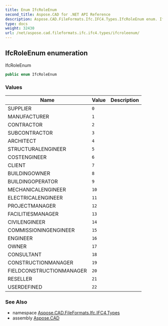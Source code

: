 ```yaml
---
title: Enum IfcRoleEnum
second_title: Aspose.CAD for .NET API Reference
description: Aspose.CAD.FileFormats.Ifc.IFC4.Types.IfcRoleEnum enum. IfcRoleEnum
type: docs
weight: 32430
url: /net/aspose.cad.fileformats.ifc.ifc4.types/ifcroleenum/
---
```

## IfcRoleEnum enumeration

IfcRoleEnum

```csharp
public enum IfcRoleEnum
```

### Values

| Name | Value | Description |
| --- | --- | --- |
| SUPPLIER | `0` |  |
| MANUFACTURER | `1` |  |
| CONTRACTOR | `2` |  |
| SUBCONTRACTOR | `3` |  |
| ARCHITECT | `4` |  |
| STRUCTURALENGINEER | `5` |  |
| COSTENGINEER | `6` |  |
| CLIENT | `7` |  |
| BUILDINGOWNER | `8` |  |
| BUILDINGOPERATOR | `9` |  |
| MECHANICALENGINEER | `10` |  |
| ELECTRICALENGINEER | `11` |  |
| PROJECTMANAGER | `12` |  |
| FACILITIESMANAGER | `13` |  |
| CIVILENGINEER | `14` |  |
| COMMISSIONINGENGINEER | `15` |  |
| ENGINEER | `16` |  |
| OWNER | `17` |  |
| CONSULTANT | `18` |  |
| CONSTRUCTIONMANAGER | `19` |  |
| FIELDCONSTRUCTIONMANAGER | `20` |  |
| RESELLER | `21` |  |
| USERDEFINED | `22` |  |

### See Also

* namespace [Aspose.CAD.FileFormats.Ifc.IFC4.Types](../../aspose.cad.fileformats.ifc.ifc4.types/)
* assembly [Aspose.CAD](../../)


